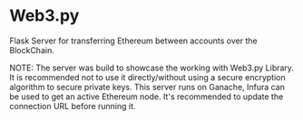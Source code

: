 # Web3.py

Flask Server for transferring Ethereum between accounts over the BlockChain.

NOTE: The server was build to showcase the working with Web3.py Library. It is recommended not to use it directly/without using a secure encryption algorithm to secure private keys.
      This server runs on Ganache, Infura can be used to get an active Ethereum node. It's recommended to update the connection URL before running it.
